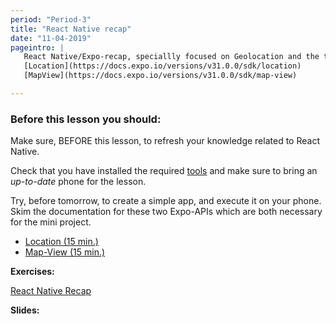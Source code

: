 ```yaml
---
period: "Period-3"
title: "React Native recap"
date: "11-04-2019"
pageintro: | 
   React Native/Expo-recap, speciallly focused on Geolocation and the two components:
   [Location](https://docs.expo.io/versions/v31.0.0/sdk/location)
   [MapView](https://docs.expo.io/versions/v31.0.0/sdk/map-view)

---
```


### Before this lesson you should:
Make sure, BEFORE this lesson, to refresh your knowledge related to React Native.

Check that you have installed the required [tools](https://docs.expo.io/versions/latest/) and make sure to bring an _up-to-date_ phone for the lesson. 
<!--readings_begin-->
Try, before tomorrow, to create a simple app, and execute it on your phone.
Skim the documentation for these two Expo-APIs which are both necessary for the mini project.
- [Location (15 min.)](https://docs.expo.io/versions/v26.0.0/sdk/location)
- [Map-View (15 min.)](https://docs.expo.io/versions/v26.0.0/sdk/map-view)
<!--readings_end-->


**Exercises:** 
<!--exercises_begin-->
[React Native Recap](https://docs.google.com/document/d/1KRwv93xe0AXYVQVr-qEm9xuJmmc2vmG-iAe3iuWplP0/edit?usp=sharing)
 <!--exercises_end-->

**Slides:** 